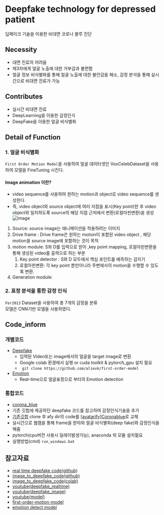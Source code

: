 # Deepfake technology for depressed patient  
딥페이크 기술을 이용한 비대면 코로나 블루 진단

## Necessity
- 대면 진료의 어려움
- 제3자에게 얼굴 노출에 대한 거부감과 불편함
- 얼굴 정보 비식별화를 통해 얼굴 노출에 대한 불안감을 해소, 감정 분석을 통해 실시간으로 비대면 진료가 가능 

## Contributes
- 실시간 비대면 진료
- DeepLearning을 이용한 감정인식
- DeepFake을 이용한 얼굴 비식별화

## Detail of Function
### 1. 얼굴 비식별화
 ```First Order Motion Model```을 사용하여 얼굴 데이터셋인 VoxCelebDataset을 사용하여 모델을 FineTuning 시킨다.
#### Image animation 이란?
- video sequence를 사용하여 원하는 motion과 object로 video sequence를 생성한다. 
- 즉, video object와 source object에 여러 지점을 표시(Key point)한 후 video object와 일치하도록 source의 해당 지점 근처에서 변환(로컬아핀변환)을 생성
![image](https://user-images.githubusercontent.com/70633080/147628433-36b14124-625b-44f0-b519-c54006a492d8.png)
1. Source: source image는 애니메이션을 적용하려는 이미지
2. Drive frame : Drive frame은 원하는 motion이 포함된 video object , 해당 motion을 source image에 포함하는 것이 목적
3. motion module: S와 D를 입력으로 받아 ,key point mapping, 로컬아핀변환을 통해 생성된 video를 출력으로 하는 부분
   1. Key point detector : S와 D 모두에서 핵심 포인트를 예측하는 감지기 
   2. 로컬아핀변환: 각 key point 뿐만아니라 주변에서의 motion을 수행할 수 있도록 변환.  
4. Generation module: 
### 2. 표정 분석을 통한 감정 인식
```Fer2013``` Dataset을 사용하여 총 7개의 감정을 분류    
모델은 CNN기반 모델을 사용하였다.

## Code_inform
### 개별코드
- [Deepfake](https://github.com/ShrimpSnack/DeepFake_project/blob/main/code/Deepfake_face.ipynb)
  - 입력된 Video또는 image에서의 얼굴을 target image로 변환.
  - Google colab 환경에서 실행 or cuda toolkit & pytorch_gpu 설치 필요
  - ``` git clone https://github.com/alievk/first-order-model```
- [Emotion](https://github.com/ShrimpSnack/DeepFake_project/blob/main/code/Emotion.ipynb)
  - Real-time으로 얼굴표정으로 부터의 Emotion detection
### 통합코드
- [corona_blue](https://github.com/sugyeong-yu/DeepFake_project/tree/main/code/%5Bavatarify%5DCoronablue)
 - 기존 깃헙에 제공하던 deepfake 코드를 참고하여 감정인식기술을 추가
 - [기존깃헙](https://github.com/sugyeong-yu/avatarify-python) clone 후 afy dir의 code를 [[avatarify]Coronablue](https://github.com/sugyeong-yu/DeepFake_project/tree/main/code/%5Bavatarify%5DCoronablue)로 교체
 - 실시간으로 웹캠을 통해 frame을 받아와 얼굴 비식별화(deep fake)와 감정인식을 해줌
 - pytorch(cpu버전 사용시 딜레이발생가능), anaconda 외 모듈 설치필요
- 실행방법(cmd) ``` run_windows.bat ```

## 참고자료
- [real time deepfake code(github)](https://github.com/sugyeong-yu/avatarify-python)
- [image_to_deepfake_code(github)](https://github.com/alievk/first-order-model)
- [image_to_deepfake_code(colab)](https://colab.research.google.com/drive/1EwBV9XAmiXRFQ5WDa-k-sE4ZKRvDQU4j?usp=sharing)
- [youtube(deepfake_realtime)](https://www.youtube.com/watch?v=ItA_24srjyI&t=598s)
- [youtube(deepfake_image)](https://www.youtube.com/watch?v=sKDPunhmzkk)
- [youtube(model)](https://youtu.be/u-0cQ-grXBQ)
- [first-order-motion-model](https://rubikscode.net/2020/05/25/create-deepfakes-in-5-minutes-with-first-order-model-method/)
- [emotion detect model](https://github.com/petercunha/Emotion)
